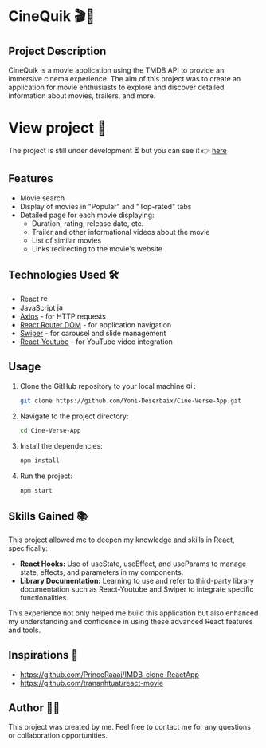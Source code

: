 # CineQuik 🎬🍿

## Project Description

CineQuik is a movie application using the TMDB API to provide an immersive cinema experience. The aim of this project was to create an application for movie enthusiasts to explore and discover detailed information about movies, trailers, and more.

# View project 👀
The project is still under development ⏳ but you can see it  👉 [here]( https://yoni-deserbaix.github.io/Cine-Verse-App/)

## Features

- Movie search
- Display of movies in "Popular" and "Top-rated" tabs
- Detailed page for each movie displaying:
  - Duration, rating, release date, etc.
  - Trailer and other informational videos about the movie
  - List of similar movies
  - Links redirecting to the movie's website

## Technologies Used 🛠️

- React <img src="https://cdn.jsdelivr.net/gh/devicons/devicon/icons/react/react-original.svg" height="15" alt="react logo"  /> 
- JavaScript  <img src="https://cdn.jsdelivr.net/gh/devicons/devicon/icons/javascript/javascript-original.svg" height="15" alt="javascript logo"  />
- [Axios](https://axios-http.com/) - for HTTP requests
- [React Router DOM](https://github.com/remix-run/react-router) - for application navigation
- [Swiper](https://swiperjs.com/) - for carousel and slide management
- [React-Youtube](https://www.npmjs.com/package/react-youtube) - for YouTube video integration
  
## Usage

1. Clone the GitHub repository to your local machine <img src="https://cdn.jsdelivr.net/gh/devicons/devicon/icons/git/git-original.svg" height="15" alt="git logo" />:

    ```bash
    git clone https://github.com/Yoni-Deserbaix/Cine-Verse-App.git
    ```

2. Navigate to the project directory:

    ```bash
    cd Cine-Verse-App
    ```

3. Install the dependencies:

    ```bash
    npm install 
    ```
4. Run the project:

    ```bash
    npm start 
    ```

## Skills Gained 📚

This project allowed me to deepen my knowledge and skills in React, specifically:

- **React Hooks:** Use of useState, useEffect, and useParams to manage state, effects, and parameters in my components.
- **Library Documentation:** Learning to use and refer to third-party library documentation such as React-Youtube and Swiper to integrate specific functionalities.

This experience not only helped me build this application but also enhanced my understanding and confidence in using these advanced React features and tools.

## Inspirations 💭
- https://github.com/PrinceRaaaj/IMDB-clone-ReactApp
- https://github.com/trananhtuat/react-movie

## Author 👨‍💻
This project was created by me. Feel free to contact me for any questions or collaboration opportunities.
